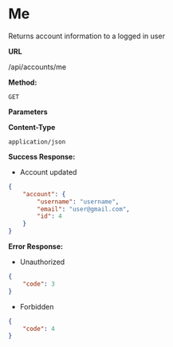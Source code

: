 # Me

Returns account information to a logged in user

**URL**

  /api/accounts/me

**Method:**
  
  `GET`
  
**Parameters**

**Content-Type**

  `application/json`

**Success Response:**
  
- Account updated

```json
{
    "account": {
        "username": "username",
        "email": "user@gmail.com",
        "id": 4
    }
}
```

**Error Response:**

- Unauthorized

```json
{
    "code": 3
}
```

- Forbidden

```json
{
    "code": 4
}
```
